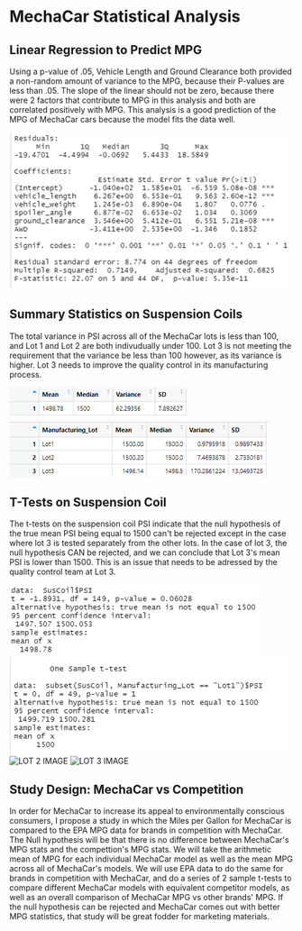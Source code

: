 # MechaCar Statistical Analysis

## Linear Regression to Predict MPG
Using a p-value of .05, Vehicle Length and Ground Clearance both provided a non-random amount of variance to the MPG, because their P-values are less than .05. The slope of the linear should not be zero, because there were 2 factors that contribute to MPG in this analysis and both are correlated positively with MPG. This analysis is a good prediction of the MPG of MechaCar cars because the model fits the data well.

![DELIVERABLE 1 IMAGE](https://github.com/AbeSchnake/MechaCar_Statistical_Analysis/blob/main/Images/Deliverable_1.png)

## Summary Statistics on Suspension Coils
The total variance in PSI across all of the MechaCar lots is less than 100, and Lot 1 and Lot 2 are both indivudually under 100. Lot 3 is not meeting the requirement that the variance be less than 100 however, as its variance is higher. Lot 3 needs to improve the quality control in its manufacturing process.

![TOTAL IMAGE](https://github.com/AbeSchnake/MechaCar_Statistical_Analysis/blob/main/Images/Total.png)
![LOT IMAGE](https://github.com/AbeSchnake/MechaCar_Statistical_Analysis/blob/main/Images/Lot.png)

## T-Tests on Suspension Coil
The t-tests on the suspension coil PSI indicate that the null hypothesis of the true mean PSI being equal to 1500 can't be rejected except in the case where lot 3 is tested separately from the other lots. In the case of lot 3, the null hypothesis CAN be rejected, and we can conclude that Lot 3's mean PSI is lower than 1500. This is an issue that needs to be adressed by the quality control team at Lot 3.

![TOTAL IMAGE](https://github.com/AbeSchnake/MechaCar_Statistical_Analysis/blob/main/Images/Total_ttest.png)
![LOT 1 IMAGE](https://github.com/AbeSchnake/MechaCar_Statistical_Analysis/blob/main/Images/Lot1_ttest.png)
![LOT 2 IMAGE]()
![LOT 3 IMAGE]()
## Study Design: MechaCar vs Competition
In order for MechaCar to increase its appeal to environmentally conscious consumers, I propose a study in which the Miles per Gallon for MechaCar is compared to the EPA MPG data for brands in competition with MechaCar. The Null hypothesis will be that there is no difference between MechaCar's MPG stats and the compettion's MPG stats. We will take the arithmetic mean of MPG for each individual MechaCar model as well as the mean MPG across all of MechaCar's models. We will use EPA data to do the same for brands in competition with MechaCar, and do a series of 2 sample t-tests to compare different MechaCar models with equivalent competitor models, as well as an overall comparison of MechaCar MPG vs other brands' MPG. If the null hypothesis can be rejected and MechaCar comes out with better MPG statistics, that study will be great fodder for marketing materials.
